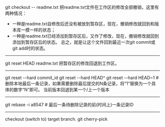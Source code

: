 git checkout -- readme.txt
把readme.txt文件在工作区的修改全部撤销，这里有两种情况：
* 一种是readme.txt自修改后还没有被放到暂存区，现在，撤销修改就回到和版本库一模一样的状态；
* 一种是readme.txt已经添加到暂存区后，又作了修改，现在，撤销修改就回到添加到暂存区后的状态。
总之，就是让这个文件回到最近一次git commit或git add时的状态。

---

git reset HEAD readme.txt
把暂存区的修改回退到工作区。

---

git reset --hard commit_id
git reset --hard HEAD^
git reset --hard HEAD~1 # 删除本地最后一条记录，如果需要删除最后提交的N条记录，将“1”替换为一个具体的数字“N”即可。
当前版本回退到某一个/上一个版本

---

git rebase -i a8547 # 最后一条待删除记录的前(时间上)一条记录ID

---

checkout (switch to) target branch.
git cherry-pick <commit id>
